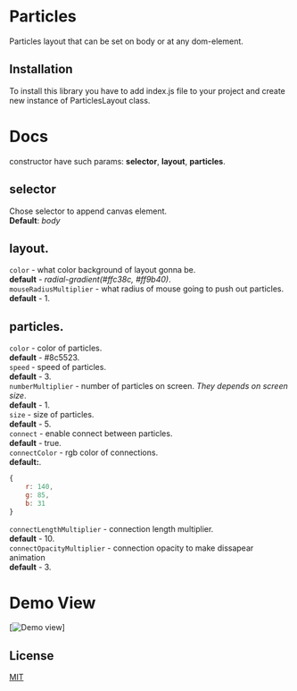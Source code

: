 # Particles
Particles layout that can be set on body or at any dom-element.

## Installation
To install this library you have to add index.js file to your project and create new instance of ParticlesLayout class.

# Docs
constructor have such params: **selector**, **layout**, **particles**. 
## selector
Chose selector to append canvas element.  
**Default**: *body*
## layout. 
`color` - what color background of layout gonna be.  
**default** - *radial-gradient(#ffc38c, #ff9b40)*.  
`mouseRadiusMultiplier` - what radius of mouse going to push out particles.  
**default** - 1.  
## particles.
`color` - color of particles.  
**default** - #8c5523.  
`speed` - speed of particles.  
**default** - 3.  
`numberMultiplier` - number of particles on screen. *They depends on screen size*.  
**default** - 1.  
`size` - size of particles.  
**default** - 5.  
`connect` - enable connect between particles.  
**default** - true.  
`connectColor` - rgb color of connections.  
**default:**.  
```javascript
{
    r: 140,
    g: 85,
    b: 31
}
```
`connectLengthMultiplier` - connection length multiplier.  
**default** - 10.  
`connectOpacityMultiplier` - connection opacity to make dissapear animation   
**default** - 3.  

# Demo View
[![Demo view](https://i.ibb.co/GvTg3F1/ezgif-6-97872d91ccbb.gif)]

## License
[MIT](https://choosealicense.com/licenses/mit/)
